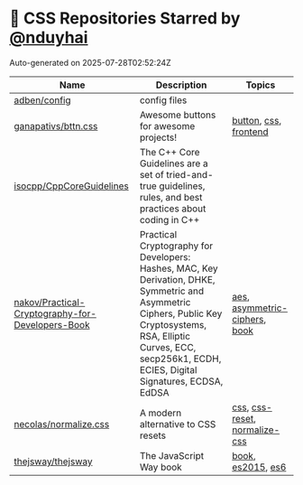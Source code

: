 # 🌟 CSS Repositories Starred by [@nduyhai](https://github.com/nduyhai)

Auto-generated on 2025-07-28T02:52:24Z

| Name | Description | Topics |
|------|-------------|-------|
| [adben/config](https://github.com/adben/config) | config files |  |
| [ganapativs/bttn.css](https://github.com/ganapativs/bttn.css) | Awesome buttons for awesome projects! | [button](https://github.com/topics/button), [css](https://github.com/topics/css), [frontend](https://github.com/topics/frontend) |
| [isocpp/CppCoreGuidelines](https://github.com/isocpp/CppCoreGuidelines) | The C++ Core Guidelines are a set of tried-and-true guidelines, rules, and best practices about coding in C++ |  |
| [nakov/Practical-Cryptography-for-Developers-Book](https://github.com/nakov/Practical-Cryptography-for-Developers-Book) | Practical Cryptography for Developers: Hashes, MAC, Key Derivation, DHKE, Symmetric and Asymmetric Ciphers, Public Key Cryptosystems, RSA, Elliptic Curves, ECC, secp256k1, ECDH, ECIES, Digital Signatures, ECDSA, EdDSA | [aes](https://github.com/topics/aes), [asymmetric-ciphers](https://github.com/topics/asymmetric-ciphers), [book](https://github.com/topics/book) |
| [necolas/normalize.css](https://github.com/necolas/normalize.css) | A modern alternative to CSS resets | [css](https://github.com/topics/css), [css-reset](https://github.com/topics/css-reset), [normalize-css](https://github.com/topics/normalize-css) |
| [thejsway/thejsway](https://github.com/thejsway/thejsway) | The JavaScript Way book | [book](https://github.com/topics/book), [es2015](https://github.com/topics/es2015), [es6](https://github.com/topics/es6) |
